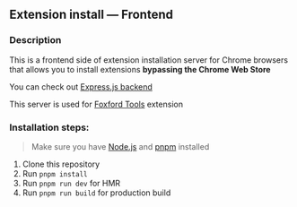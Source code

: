 ## Extension install — Frontend

### Description

This is a frontend side of extension installation server for Chrome browsers that allows you to install extensions **bypassing the Chrome Web Store**

You can check out [Express.js backend](https://github.com/itsTPM/extension-install-backend)

This server is used for [Foxford Tools](https://github.com/itsTPM/foxford-tools) extension

### Installation steps:

> Make sure you have [Node.js](https://nodejs.org/en/) and [pnpm](https://pnpm.io/) installed

1. Clone this repository
2. Run `pnpm install`
3. Run `pnpm run dev` for HMR
4. Run `pnpm run build` for production build
